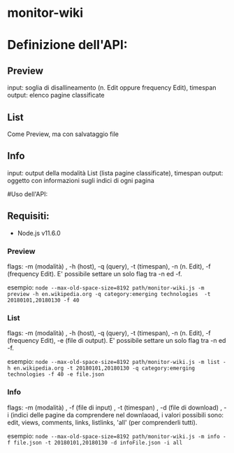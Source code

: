 # monitor-wiki

# Definizione dell'API:

## Preview
input: soglia di disallineamento (n. Edit oppure frequency Edit), timespan
output: elenco pagine classificate

## List
Come Preview, ma con salvataggio file

## Info
input: output della modalità List (lista pagine classificate), timespan
output: oggetto con informazioni sugli indici di ogni pagina 


#Uso dell'API:

## Requisiti:
<ul><li>Node.js v11.6.0</li></ul>

### Preview
flags: -m (modalità) , -h (host), -q (query), -t (timespan), -n (n. Edit), -f (frequency Edit). E' possibile settare un solo flag tra -n ed -f.</br>

esempio: `node --max-old-space-size=8192 path/monitor-wiki.js -m preview -h en.wikipedia.org -q category:emerging technologies  -t 20180101,20180130 -f 40`</br>


### List
flags: -m (modalità) , -h (host), -q (query), -t (timespan), -n (n. Edit), -f (frequency Edit), -e (file di output). E' possibile settare un solo flag tra -n ed -f.</br>

esempio: `node --max-old-space-size=8192 path/monitor-wiki.js -m list -h en.wikipedia.org -t 20180101,20180130 -q category:emerging technologies -f 40 -e file.json`</br>

### Info
flags: -m (modalità) , -f (file di input) , -t (timespan) , -d (file di download) , -i (indici delle pagine da comprendere nel downlaoad, i valori possibili sono: edit, views, comments, links, listlinks, 'all' (per comprenderli tutti).</br>

esempio: `node --max-old-space-size=8192 path/monitor-wiki.js -m info -f file.json -t 20180101,20180130 -d infoFile.json -i all`